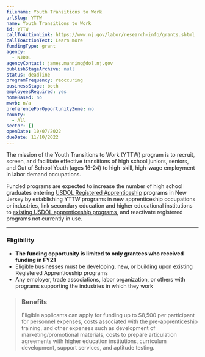 ```yaml
---
filename: Youth Transitions to Work
urlSlug: YTTW
name: Youth Transitions to Work
id: YTTW
callToActionLink: https://www.nj.gov/labor/research-info/grants.shtml
callToActionText: Learn more
fundingType: grant
agency:
  - NJDOL
agencyContact: james.manning@dol.nj.gov
publishStageArchive: null
status: deadline
programFrequency: reoccuring
businessStage: both
employeesRequired: yes
homeBased: no
mwvb: n/a
preferenceForOpportunityZone: no
county:
  - All
sector: []
openDate: 10/07/2022
dueDate: 11/10/2022
---
```


The mission of the Youth Transitions to Work (YTTW) program is to recruit, screen, and facilitate effective transitions of high school juniors, seniors, and Out of School Youth (ages 16-24) to high-skill, high-wage employment in labor demand occupations.

Funded programs are expected to increase the number of high school graduates entering [USDOL Registered Apprenticeship](https://www.nj.gov/labor/career-services/apprenticeship/findaprogram.shtml) programs in New Jersey by establishing YTTW programs in new apprenticeship occupations or industries, link secondary education and higher educational institutions to [existing USDOL apprenticeship programs](https://www.dol.gov/agencies/eta/apprenticeship), and reactivate registered programs not currently in use.

---

### Eligibility

- **The funding opportunity is limited to only grantees who received funding in FY21**
- Eligible businesses must be developing, new, or building upon existing Registered Apprenticeship programs
- Any employer, trade associations, labor organization, or others with programs supporting the industries in which they work

> ### Benefits
>
> Eligible applicants can apply for funding up to $8,500 per participant for personnel expenses, costs associated with the pre-apprenticeship training, and other expenses such as development of marketing/promotional materials, costs to prepare articulation agreements with higher education institutions, curriculum development, support services, and aptitude testing.
